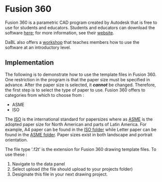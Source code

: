 # Fusion 360


Fusion 360 is a parametric CAD program created by Autodesk that is free to use for students and educators. Students and educators can download the software [here](https://www.autodesk.com/products/fusion-360/students-teachers-educators?mktvar002=3509233|SEM|796831186|55090381424|kwd-295025727776&ef_id=CjwKCAjwwMn1BRAUEiwAZ_jnEtOdMsN54H73iMm41FyrGzBMkf3H1ZazYPfDHeCE_Iu9BNTKrW9cpxoClIcQAvD_BwE:G:s&s_kwcid=AL!11172!3!238546892833!e!!g!!fusion%20360!796831186!55090381424&mkwid=smkKctL9H|pcrid|238546892833|pkw|fusion%20360|pmt|e|pdv|c|slid||pgrid|55090381424|ptaid|kwd-295025727776|pid|&utm_medium=cpc&utm_source=google&utm_campaign=GGL_AEX_Fusion-360_AMER_US_Sign-Ups_SEM_BR_RMKT_EX_ADSK_3509233_&utm_term=fusion%20360&utm_content=smkKctL9H|pcrid|238546892833|pkw|fusion%20360|pmt|e|pdv|c|slid||pgrid|55090381424|ptaid|kwd-295025727776|&gclid=CjwKCAjwwMn1BRAUEiwAZ_jnEtOdMsN54H73iMm41FyrGzBMkf3H1ZazYPfDHeCE_Iu9BNTKrW9cpxoClIcQAvD_BwE); for more information, see their [website](https://www.autodesk.com/products/fusion-360/overview).

DaBL also offers a [workshop](http://designandbuildlab.com/wiki/index.php/Workshop:_Introduction_to_3D_CAD_(with_Fusion_360)) that teaches members how to use the software at an introductory level. 

## Implementation

The following is to demonstrate how to use the template files in Fusion 360. One restriction in the program is that the paper size must be specified in advance. After the paper size is selected, it ***cannot*** be changed. Therefore, the first step is to select the type of paper to use. Fusion 360 offers to categories from which to choose from :

- ASME
- ISO

The [ISO](https://en.wikipedia.org/wiki/ISO_216) is the international standard for papersizes where as [ASME](https://en.wikipedia.org/wiki/ANSI/ASME_Y14.1) is the adopted paper size for North American and parts of Latin America. For example, A4 paper can be found in the [ISO folder](ISO) while Letter paper can be found in the [ASME folder](ASME). Paper sizes exist in both landscape and portrait orientation.


The file type '.f2t' is the extension for Fusion 360 drawing template files. To use these :

1. Navigate to the data panel
2. Select upload (the file should upload to your projects folder)
3. Desiginate this file in your next drawing project.




